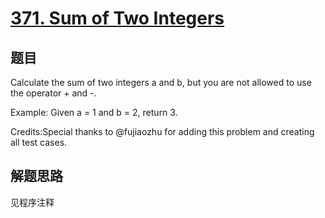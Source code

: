 # [371. Sum of Two Integers](https://leetcode-cn.com/problems/sum-of-two-integers/)

## 题目

Calculate the sum of two integers a and b, but you are not allowed to use the operator + and -.

Example:
Given a = 1 and b = 2, return 3.

Credits:Special thanks to @fujiaozhu for adding this problem and creating all test cases.

## 解题思路

见程序注释
